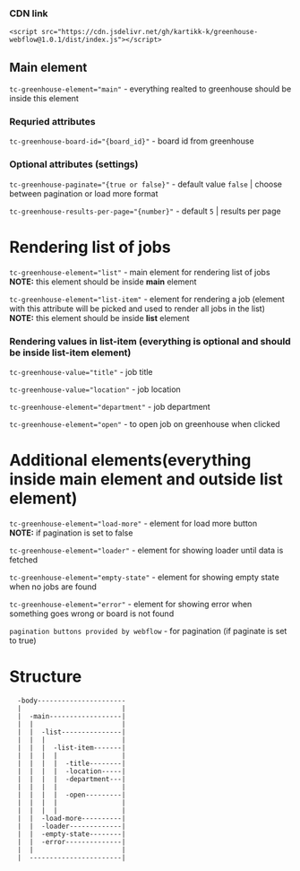 ### CDN link
```
<script src="https://cdn.jsdelivr.net/gh/kartikk-k/greenhouse-webflow@1.0.1/dist/index.js"></script>
```

## Main element
`tc-greenhouse-element="main"` - everything realted to greenhouse should be inside this element

### Requried attributes
`tc-greenhouse-board-id="{board_id}"` - board id from greenhouse

### Optional attributes (settings)

`tc-greenhouse-paginate="{true or false}"` - default value `false` | choose between pagination or load more format

`tc-greenhouse-results-per-page="{number}"` - default `5` | results per page

# Rendering list of jobs
`tc-greenhouse-element="list"` - main element for rendering list of jobs <br>
**NOTE:** this element should be inside **main** element

`tc-greenhouse-element="list-item"` - element for rendering a job (element with this attribute will be picked and used to render all jobs in the list) <br>
**NOTE:** this element should be inside **list** element

### Rendering values in list-item (everything is optional and should be inside **list-item** element)

`tc-greenhouse-value="title"` - job title

`tc-greenhouse-value="location"` - job location

`tc-greenhouse-element="department"` - job department

`tc-greenhouse-element="open"` - to open job on greenhouse when clicked

# Additional elements(everything inside **main** element and outside **list** element)
`tc-greenhouse-element="load-more"` - element for load more button <br>
**NOTE:** if pagination is set to false

`tc-greenhouse-element="loader"` - element for showing loader until data is fetched

`tc-greenhouse-element="empty-state"` - element for showing empty state when no jobs are found

`tc-greenhouse-element="error"` - element for showing error when something goes wrong or board is not found

`pagination buttons provided by webflow` - for pagination (if paginate is set to true)

# Structure
```
  -body----------------------
  |                         |
  |  -main------------------|
  |  |                      |
  |  |  -list---------------|
  |  |  |                   |
  |  |  |  -list-item-------|
  |  |  |  |                |
  |  |  |  |  -title--------|
  |  |  |  |  -location-----|
  |  |  |  |  -department---|
  |  |  |  |                |
  |  |  |  |  -open---------|
  |  |  |  |                |
  |  |  |  |                |
  |  |  -load-more----------|
  |  |  -loader-------------|
  |  |  -empty-state--------|
  |  |  -error--------------|
  |  |                      |
  |  -----------------------|
```
